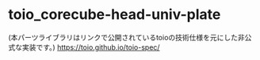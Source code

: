 # toio_corecube-head-univ-plate
(本パーツライブラリはリンクで公開されているtoioの技術仕様を元にした非公式な実装です。)  https://toio.github.io/toio-spec/
